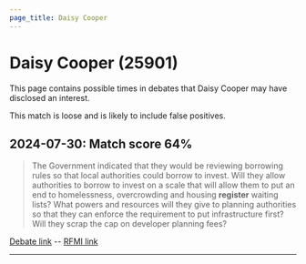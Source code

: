```yaml
---
page_title: Daisy Cooper
---
```


# Daisy Cooper  (25901)

This page contains possible times in debates that Daisy Cooper may have disclosed an interest.

This match is loose and is likely to include false positives. 



## 2024-07-30: Match score 64%

>The Government indicated that they would be reviewing borrowing rules so that local authorities could borrow to invest. Will they allow authorities to borrow to invest on a scale that will allow them to put an end to homelessness, overcrowding and housing **register** waiting lists? What powers and resources will they give to planning authorities so that they can enforce the requirement to put infrastructure first? Will they scrap the cap on developer planning fees?

[Debate link](https://www.theyworkforyou.com/debates/?id=2024-07-30c.1187.2)  --  [RFMI link](https://www.theyworkforyou.com/mp/25901/register)


---

